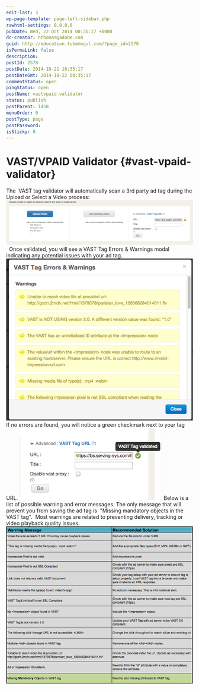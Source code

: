 ```yaml
---
edit-last: 3
wp-page-template: page-left-sidebar.php
rawhtml-settings: 0,0,0,0
pubDate: Wed, 22 Oct 2014 00:35:17 +0000
dc-creator: hthomas@adobe.com
guid: http://education.tubemogul.com/?page_id=2578
isPermaLink: false
description: 
postId: 2578
postDate: 2014-10-21 16:35:17
postDateGmt: 2014-10-22 00:35:17
commentStatus: open
pingStatus: open
postName: vastvpaid-validator
status: publish
postParent: 1458
menuOrder: 0
postType: page
postPassword: 
isSticky: 0
---
```


# VAST/VPAID Validator {#vast-vpaid-validator}

The &nbsp;VAST tag validator will automatically scan a 3rd party ad tag during the Upload or Select a Video process: [ ![Video Uploader](assets/video-uploader-1024x243.png)](assets/video-uploader.png) &nbsp; Once validated, you will see a VAST Tag Errors & Warnings modal indicating any potential issues with your ad tag. [ ![Validator Errors](assets/validator-errors.png)](assets/validator-errors.png) If no errors are found, you will notice a green checkmark next to your tag URL. [ ![unnamed (1)](assets/unnamed-1.png)](assets/unnamed-1.png) Below is a list of possible warning and error messages. The only message that will prevent you from saving the ad tag is &nbsp;"Missing mandatory objects in the VAST tag". &nbsp;Most warnings are related to preventing delivery, tracking or video playback quality issues. [ ![New Help- Validator Descriptions](assets/new-help-validator-descriptions.png)](assets/new-help-validator-descriptions.png) 